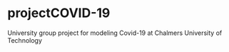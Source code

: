 # projectCOVID-19
University group project for modeling Covid-19 at Chalmers University of Technology
